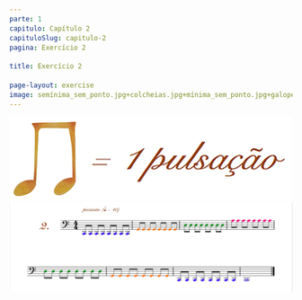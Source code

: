 ```yaml
---
parte: 1
capitulo: Capítulo 2
capituloSlug: capitulo-2
pagina: Exercício 2

title: Exercício 2

page-layout: exercise
image: semínima_sem_ponto.jpg+colcheias.jpg+mínima_sem_ponto.jpg+galope_e_colcheia.png+1pulsacao.jpg+2pulsaçoes.jpg
---
```


<img src="/assets/graphics/content/2_3_2_1.jpg"/>
<img src="/assets/graphics/content/2_3_2_2.png"/>




